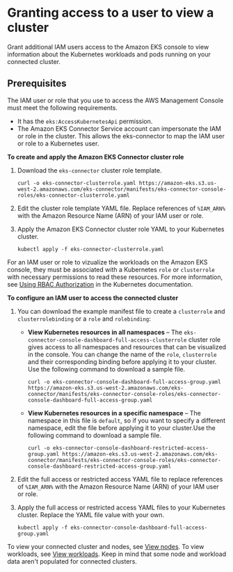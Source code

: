 # Granting access to a user to view a cluster<a name="connector-grant-access"></a>

Grant additional IAM users access to the Amazon EKS console to view information about the Kubernetes workloads and pods running on your connected cluster\.

## Prerequisites<a name="connector-grant-access-prereqs"></a>

The IAM user or role that you use to access the AWS Management Console must meet the following requirements\.
+ It has the `eks:AccessKubernetesApi` permission\.
+ The Amazon EKS Connector Service account can impersonate the IAM or role in the cluster\. This allows the eks\-connector to map the IAM user or role to a Kubernetes user\.

**To create and apply the Amazon EKS Connector cluster role**

1. Download the `eks-connector` cluster role template\.

   ```
   curl -o eks-connector-clusterrole.yaml https://amazon-eks.s3.us-west-2.amazonaws.com/eks-connector/manifests/eks-connector-console-roles/eks-connector-clusterrole.yaml
   ```

1. Edit the cluster role template YAML file\. Replace references of `%IAM_ARN%` with the Amazon Resource Name \(ARN\) of your IAM user or role\.

1. Apply the Amazon EKS Connector cluster role YAML to your Kubernetes cluster\.

   ```
   kubectl apply -f eks-connector-clusterrole.yaml
   ```

For an IAM user or role to vizualize the workloads on the Amazon EKS console, they must be associated with a Kubernetes `role` or `clusterrole` with necessary permissions to read these resources\. For more information, see [Using RBAC Authorization](https://kubernetes.io/docs/reference/access-authn-authz/rbac/) in the Kubernetes documentation\.

**To configure an IAM user to access the connected cluster**

1. You can download the example manifest file to create a `clusterrole` and `clusterrolebinding` or a `role` and `rolebinding`:
   + **View Kubernetes resources in all namespaces** – The `eks-connector-console-dashboard-full-access-clusterrole` cluster role gives access to all namespaces and resources that can be visualized in the console\. You can change the name of the `role`, `clusterrole` and their corresponding binding before applying it to your cluster\. Use the following command to download a sample file\.

     ```
     curl -o eks-connector-console-dashboard-full-access-group.yaml https://amazon-eks.s3.us-west-2.amazonaws.com/eks-connector/manifests/eks-connector-console-roles/eks-connector-console-dashboard-full-access-group.yaml
     ```
   + **View Kubernetes resources in a specific namespace** – The namespace in this file is `default`, so if you want to specify a different namespace, edit the file before applying it to your cluster\.Use the following command to download a sample file\.

     ```
     curl -o eks-connector-console-dashboard-restricted-access-group.yaml https://amazon-eks.s3.us-west-2.amazonaws.com/eks-connector/manifests/eks-connector-console-roles/eks-connector-console-dashboard-restricted-access-group.yaml
     ```

1. Edit the full access or restricted access YAML file to replace references of `%IAM_ARN%` with the Amazon Resource Name \(ARN\) of your IAM user or role\.

1. Apply the full access or restricted access YAML files to your Kubernetes cluster\. Replace the YAML file value with your own\.

   ```
   kubectl apply -f eks-connector-console-dashboard-full-access-group.yaml
   ```

To view your connected cluster and nodes, see [View nodes](view-nodes.md)\. To view workloads, see [View workloads](view-workloads.md)\. Keep in mind that some node and workload data aren't populated for connected clusters\.